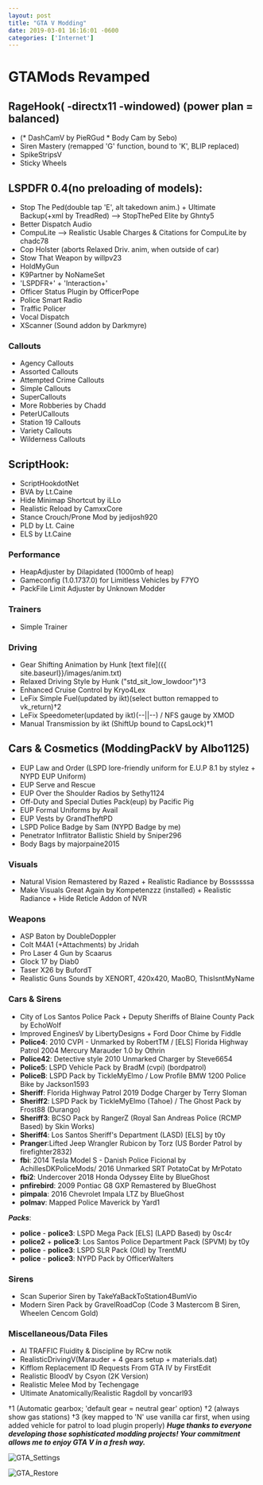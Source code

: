 ```yaml
--- 
layout: post
title: "GTA V Modding" 
date: 2019-03-01 16:16:01 -0600 
categories: ['Internet']
--- 
```


# GTAMods Revamped

## RageHook( -directx11 -windowed) (power plan = balanced)
* (* DashCamV by PieRGud * Body Cam by Sebo)
* Siren Mastery (remapped 'G' function, bound to 'K', BLIP replaced)
* SpikeStripsV
* Sticky Wheels

## LSPDFR 0.4(no preloading of models):
* Stop The Ped(double tap 'E', alt takedown anim.) + Ultimate Backup(+xml by TreadRed)
--> StopThePed Elite by Ghnty5
* Better Dispatch Audio
* CompuLite --> Realistic Usable Charges & Citations for CompuLite by chadc78
* Cop Holster (aborts Relaxed Driv. anim, when outside of car)
* Stow That Weapon by willpv23
* HoldMyGun
* K9Partner by NoNameSet
* 'LSPDFR+' + 'Interaction+'
* Officer Status Plugin by OfficerPope
* Police Smart Radio
* Traffic Policer
* Vocal Dispatch
* XScanner (Sound addon by Darkmyre)

### Callouts 
* Agency Callouts
* Assorted Callouts
* Attempted Crime Callouts
* Simple Callouts
* SuperCallouts
* More Robberies by Chadd
* PeterUCallouts
* Station 19 Callouts
* Variety Callouts
* Wilderness Callouts

## ScriptHook:
* ScriptHookdotNet
* BVA by Lt.Caine
* Hide Minimap Shortcut by iLLo
* Realistic Reload by CamxxCore
* Stance Crouch/Prone Mod by jedijosh920
* PLD by Lt. Caine
* ELS by Lt.Caine

### Performance
* HeapAdjuster by Dilapidated (1000mb of heap)
* Gameconfig (1.0.1737.0) for Limitless Vehicles by F7YO
* PackFile Limit Adjuster by Unknown Modder

### Trainers
* Simple Trainer

 
### Driving
* Gear Shifting Animation by Hunk [text file]({{ site.baseurl}}/images/anim.txt) 
* Relaxed Driving Style by Hunk ("std_sit_low_lowdoor")†3
* Enhanced Cruise Control by Kryo4Lex 
* LeFix Simple Fuel(updated by ikt)(select button remapped to vk_return)†2
* LeFix Speedometer(updated by ikt)(--||--) / NFS gauge by XMOD
* Manual Transmission by ikt (ShiftUp bound to CapsLock)†1


## Cars & Cosmetics (ModdingPackV by Albo1125)
* EUP Law and Order (LSPD lore-friendly uniform for E.U.P 8.1 by stylez + NYPD EUP Uniform)
* EUP Serve and Rescue
* EUP Over the Shoulder Radios by Sethy1124 
* Off-Duty and Special Duties Pack(eup) by Pacific Pig
* EUP Formal Uniforms by Avail
* EUP Vests by GrandTheftPD
* LSPD Police Badge by Sam (NYPD Badge by me)
* Penetrator Inflitrator Ballistic Shield by Sniper296
* Body Bags by majorpaine2015

### Visuals
* Natural Vision Remastered by Razed + Realistic Radiance by Bossssssa
* Make Visuals Great Again by Kompetenzzz (installed) + Realistic Radiance + Hide Reticle Addon of NVR


### Weapons
* ASP Baton by DoubleDoppler
* Colt M4A1 (+Attachments) by Jridah
* Pro Laser 4 Gun by Scaarus
* Glock 17 by Diab0
* Taser X26 by BufordT
* Realistic Guns Sounds by XENORT, 420x420, MaoBO, ThisIsntMyName

### Cars & Sirens
* City of Los Santos Police Pack + Deputy Sheriffs of Blaine County Pack by EchoWolf
* Improved EnginesV by LibertyDesigns + Ford Door Chime by Fiddle
* __Police4__: 2010 CVPI - Unmarked by RobertTM / [ELS] Florida Highway Patrol 2004 Mercury Marauder 1.0 by Othrin 
* __Police42__: Detective style 2010 Unmarked Charger by Steve6654
* __Police5__: LSPD Vehicle Pack by BradM (cvpi) (bordpatrol)
* __PoliceB__: LSPD Pack by TickleMyElmo / Low Profile BMW 1200 Police Bike by Jackson1593
* __Sheriff__: Florida Highway Patrol 2019 Dodge Charger by Terry Sloman
* __Sheriff2__: LSPD Pack by TickleMyElmo (Tahoe) / The Ghost Pack by Frost88 (Durango)
* __Sheriff3__: BCSO Pack by RangerZ
(Royal San Andreas Police (RCMP Based) by Skin Works)
* __Sheriff4__: Los Santos Sheriff's Department (LASD) [ELS] by t0y
* __Pranger__:Lifted Jeep Wrangler Rubicon by Torz 
  (US Border Patrol by  firefighter2832)
* __fbi__: 2014 Tesla Model S - Danish Police Ficional by AchillesDKPoliceMods/ 2016 Unmarked SRT PotatoCat by MrPotato
* __fbi2__: Undercover 2018 Honda Odyssey Elite by BlueGhost
* __pnfirebird__: 2009 Pontiac G8 GXP Remastered by BlueGhost
* __pimpala__: 2016 Chevrolet Impala LTZ by BlueGhost
* __polmav__: Mapped Police Maverick by Yard1


___Packs___:
* __police__ - __police3__: LSPD Mega Pack [ELS] (LAPD Based) by 0sc4r
* __police2__ + __police3__: Los Santos Police Department Pack (SPVM) by t0y
* __police__ - __police3__: LSPD SLR Pack (Old) by TrentMU
* __police__ - __police3__: NYPD Pack by OfficerWalters

### Sirens
* Scan Superior Siren by TakeYaBackToStation4BumVio
* Modern Siren Pack by GravelRoadCop (Code 3 Mastercom B Siren, Wheelen Cencom Gold)

### Miscellaneous/Data Files
* AI TRAFFIC Fluidity & Discipline by RCrw notik
* RealisticDrivingV(Marauder + 4 gears setup + materials.dat)
* Kifflom Replacement ID Requests From GTA IV by FirstEdit
* Realistic BloodV by Csyon (2K Version)
* Realistic Melee Mod by Techengage
* Ultimate Anatomically/Realistic Ragdoll by voncarl93 

†1 (Automatic gearbox; 'default gear = neutral gear' option)
†2 (always show gas stations)
†3 (key mapped to 'N' use vanilla car first, when using added vehicle for patrol to load plugin properly)
___Huge thanks to everyone developing those sophisticated modding projects! Your commitment allows me to enjoy GTA V in a fresh way.___

![GTA_Settings](https://worstaim.eu/images/gta_rage_settings_new.PNG) 

![GTA_Restore](https://worstaim.eu/images/clean_gta_folder_full.png)





 
